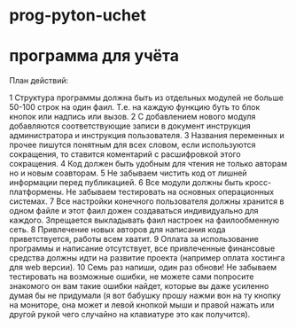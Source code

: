 # prog-pyton-uchet
программа для учёта
=======
План действий:

1 Структура программы должна быть из отдельных модулей не больше 50-100 строк
на один фаил. Т.е. на каждую функцию буть то блок кнопок или надпись или вызов.
2 С добавлением нового модуля добавляются соответствующие записи в документ
инструкция администратора и инструкция пользователя.
3 Названия переменных и прочее пишутся понятным для всех словом, если используются сокращения,
то ставится коментарий с расшифровкой этого сокращения.
4 Код должен быть удобным для чтения не только авторам но и новым соавторам.
5 Не забываем чистить код от лишней информации перед публикацией.
6 Все модули должны быть кросс-платформены. Не забываем тестировать на основных операционных системах.
7 Все настройки конечного пользователя должны хранится в одном файле и этот фаил дожен создаваться
индивидуально для каждого. Зпрещается выкладывать фаил настроек на фаилообменную сеть.
8 Привлечение новых авторов для написания кода приветствуется, работы всем хватит.
9 Оплата за использование программы и написание отсутствует, все привлеченные финансовые средства
должны идти на развитие проекта (например оплата хостинга для web версии).
10 Семь раз напиши, один раз обнови! Не забываем тестировать на возможные ошибки, не можете сами
попросите знакомого он вам такие ошибки найдет, которые вы даже усиленно думая бы не придумали
(я вот бабушку прошу нажми вон на ту кнопку на мониторе, она может и левой кнопкой мыши и правой
нажать или другой рукой чего случайно на клавиатуре это как получится).